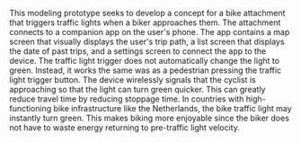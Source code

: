 This modeling prototype seeks to develop a concept for a bike attachment that triggers traffic lights when a biker approaches them. The attachment connects to a companion app on the user's phone. The app contains a map screen that visually displays the user's trip path, a list screen that displays the date of past trips, and a settings screen to connect the app to the device. The traffic light trigger does not automatically change the light to green. Instead, it works the same was as a pedestrian pressing the traffic light trigger button. The device wirelessly signals that the cyclist is approaching so that the light can turn green quicker. This can greatly reduce travel time by reducing stoppage time. In countries with high-functioning bike infrastructure like the Netherlands, the bike traffic light may instantly turn green. This makes biking more enjoyable since the biker does not have to waste energy returning to pre-traffic light velocity.

